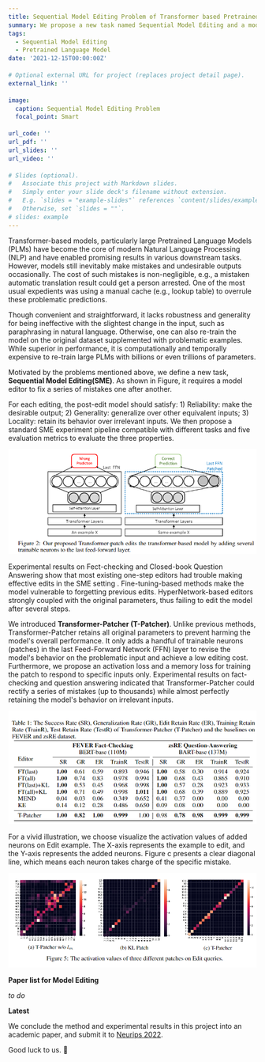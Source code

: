 ```yaml
---
title: Sequential Model Editing Problem of Transformer based Pretrained Language Model
summary: We propose a new task named Sequential Model Editing and a model editor named T-Patcher
tags:
  - Sequential Model Editing
  - Pretrained Language Model
date: '2021-12-15T00:00:00Z'

# Optional external URL for project (replaces project detail page).
external_link: ''

image:
  caption: Sequential Model Editing Problem
  focal_point: Smart

url_code: ''
url_pdf: ''
url_slides: ''
url_video: ''

# Slides (optional).
#   Associate this project with Markdown slides.
#   Simply enter your slide deck's filename without extension.
#   E.g. `slides = "example-slides"` references `content/slides/example-slides.md`.
#   Otherwise, set `slides = ""`.
# slides: example
---
```


Transformer-based models, particularly large Pretrained Language Models (PLMs) have become the core of modern Natural Language Processing (NLP) and have enabled promising results in various downstream tasks. However, models still inevitably make mistakes and undesirable outputs occasionally. The cost of such mistakes is non-negligible, e.g., a mistaken automatic translation result could get a person arrested. One of the most usual expedients was using a manual cache (e.g., lookup table) to overrule these problematic predictions. 

Though convenient and straightforward, it lacks robustness and generality for being ineffective with the slightest change in the input, such as paraphrasing in natural language. Otherwise, one can also re-train the model on the original dataset supplemented with problematic examples. While superior in performance, it is computationally and temporally expensive to re-train large PLMs with billions or even trillions of parameters. 

Motivated by the problems mentioned above, we define a new task, **Sequential Model Editing(SME)**. As shown in Figure, it requires a model editor to fix a series of mistakes one after another.

For each editing, the post-edit model should satisfy: 1) Reliability: make the desirable output; 2) Generality: generalize over other equivalent inputs; 3) Locality: retain its behavior over irrelevant inputs. We then propose a standard SME experiment pipeline compatible with different tasks and five evaluation metrics to evaluate the three properties. 

![Model Framework](model.png)

Experimental results on Fect-checking and Closed-book Question Answering show that most existing one-step editors had trouble making effective edits in the SME setting . Fine-tuning-based methods make the model vulnerable to forgetting previous edits. HyperNetwork-based editors strongly coupled with the original parameters, thus failing to edit the model after several steps.

We introduced **Transformer-Patcher (T-Patcher)**. Unlike previous methods, Transformer-Patcher retains all original parameters to prevent harming the model's overall performance. It only adds a handful of trainable neurons (patches) in the last Feed-Forward Network (FFN) layer to revise the model's behavior on the problematic input and achieve a low editing cost. Furthermore, we propose an activation loss and a memory loss for training the patch to respond to specific inputs only. Experimental results on fact-checking and question answering indicated that Transformer-Patcher could rectify a series of mistakes (up to thousands) while almost perfectly retaining the model's behavior on irrelevant inputs.

![Experimental Results](result.png)

For a vivid illustration, we choose visualize the activation values of added neurons on Edit example. The X-axis represents the example to edit, and the Y-axis represents the added neurons. Figure c presents a clear diagonal line, which means each neuron takes charge of the specific mistake.

![Experimental Results](heat.png)

**Paper list for Model Editing**

*to do*

**Latest**

We conclude the method and experimental results in this project into an academic paper, and submit it to [Neurips 2022](https://neurips.cc/). 

Good luck to us. 🙌

